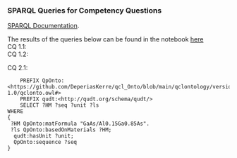 ### SPARQL Queries for Competency Questions

[SPARQL Documentation](https://www.w3.org/TR/rdf-sparql-query/).

The results of the queries below can be found in the notebook [here](https://github.com/DeperiasKerre/qcl_Onto/blob/main/Sparql_Query/sparql_queriesv2.ipynb)     
CQ 1.1:  
CQ 1.2:


CQ 2.1:
```
    PREFIX QpOnto:<https://github.com/DeperiasKerre/qcl_Onto/blob/main/qclontology/version-1.0/qclonto.owl#> 
    PREFIX qudt:<http://qudt.org/schema/qudt/>
    SELECT ?HM ?seq ?unit ?ls
WHERE
{
 ?HM QpOnto:matFormula "GaAs/Al0.15Ga0.85As".
 ?ls QpOnto:basedOnMaterials ?HM;
  qudt:hasUnit ?unit; 
  QpOnto:sequence ?seq
}
```
